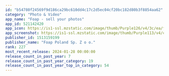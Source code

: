 ```yaml
---
id: "b54780f24569f9d186ca29bc610dd4c17c2d5ec04cf20bc182d80b3f8854aa62"
category: "Photo & Video"
app_name: "Foap - sell your photos"
app_id: 521142420
app_icon: https://is1-ssl.mzstatic.com/image/thumb/Purple126/v4/3c/ea/f6/3ceaf6d3-bb68-b917-7d2d-7c41aba1f898/AppIcon-1x_U007emarketing-0-10-0-0-85-220-0.png/1024x1024bb.png
app_screenshot: https://is1-ssl.mzstatic.com/image/thumb/Purple113/v4/c4/0b/47/c40b47c3-6728-2785-6bd4-c3df8c2363e4/pr_source.png/1242x2688bb.png
publisher_id: 1513159199
publisher_name: "Foap Poland Sp. Z o o."
rank: 227
most_recent_release: 2024-01-28 00:00:00
release_count_in_past_year: 7
release_count_in_past_year_category: 19
release_count_in_past_year_top_in_category: 54
---
```

